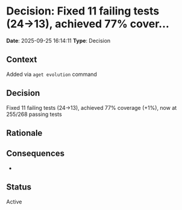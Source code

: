 # Decision: Fixed 11 failing tests (24→13), achieved 77% cover...

**Date**: 2025-09-25 16:14:11
**Type**: Decision

## Context
Added via `aget evolution` command

## Decision
Fixed 11 failing tests (24→13), achieved 77% coverage (+1%), now at 255/268 passing tests

## Rationale


## Consequences
-

## Status
Active
